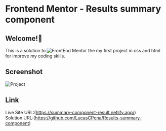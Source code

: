 # Frontend Mentor - Results summary component

## Welcome!👋
This is a solution to ![FrontEnd Mentor](https://www.frontendmentor.io/challenges/results-summary-component-CE_K6s0maV)  the my first project in css and html for improve my coding skills.

## Screenshot
![Project](https://github.com/LucasCPena/Results-summary-component/assets/79058932/1175a26b-9a67-4af1-ad0b-4ce462e06258)

## Link
Live Site URL:(https://summary-component-result.netlify.app/) <br/>
Solution URL:(https://github.com/LucasCPena/Results-summary-component)

